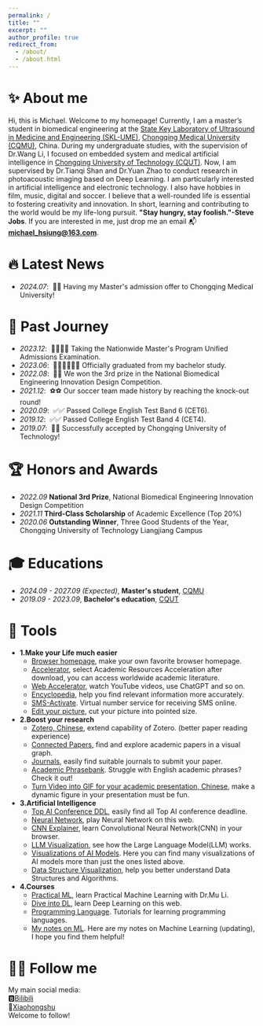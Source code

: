 ```yaml
---
permalink: /
title: ""
excerpt: ""
author_profile: true
redirect_from:
  - /about/
  - /about.html
---
```



<span class='anchor' id='about-me'></span>

# ✨ About me
Hi, this is Michael. Welcome to my homepage! Currently, I am a master’s student in biomedical engineering at the [State Key Laboratory of Ultrasound in Medicine and Engineering (SKL-UME)](https://skl-ume.cqmu.edu.cn/), [Chongqing Medical University (CQMU)](https://www.cqmu.edu.cn/), China. During my undergraduate studies, with the supervision of Dr.Wang Li, I focused on embedded system and medical artificial intelligence in [Chongqing University of Technology (CQUT)](https://www.cqut.edu.cn/). Now, I am supervised by Dr.Tianqi Shan and Dr.Yuan Zhao to conduct research in photoacoustic imaging based on Deep Learning.
I am particularly interested in artificial intelligence and electronic technology. I also have hobbies in film, music, digital and soccer. I believe that a well-rounded life is essential to fostering creativity and innovation. In short, learning and contributing to the world would be my life-long pursuit. **"Stay hungry, stay foolish."-Steve Jobs**. If you are interested in me, just drop me an email 📬**michael_hsiung@163.com**.

# 🔥 Latest News
- *2024.07*: &nbsp;🎉🎉 Having my Master's admission offer to Chongqing Medical University!

# 🍄 Past Journey
- *2023.12*: &nbsp;✍🏻✍🏻 Taking the Nationwide Master's Program Unified Admissions Examination.
- *2023.06*: &nbsp;👨🏻‍🎓👨🏻‍🎓 Officially graduated from my bachelor study.
- *2022.08*: &nbsp;🥳🥳 We won the 3rd prize in the National Biomedical Engineering Innovation Design Competition.
- *2021.12*: &nbsp;⚽⚽ Our soccer team made history by reaching the knock-out round!
- *2020.09*: &nbsp;✅✅ Passed College English Test Band 6 (CET6).
- *2019.12*: &nbsp;✅✅ Passed College English Test Band 4 (CET4).
- *2019.07*: &nbsp;🎉🎉 Successfully accepted by Chongqing University of Technology!

# 🏆 Honors and Awards
- *2022.09* **National 3rd Prize**, National Biomedical Engineering Innovation Design Competition
- *2021.11* **Third-Class Scholarship** of Academic Excellence (Top 20%)
- *2020.06* **Outstanding Winner**, Three Good Students of the Year, Chongqing University of Technology Liangjiang Campus

# 🎓 Educations
- *2024.09 - 2027.09 (Expected)*, **Master's student**, [CQMU](https://www.cqmu.edu.cn/)
- *2019.09 - 2023.09*, **Bachelor's education**, [CQUT](https://www.cqut.edu.cn/)

# 🎨 Tools
- **1.Make your Life much easier**
  - [Browser homepage](https://www.wetab.link/), make your own favorite browser homepage.
  - [Accelerator](https://uu.163.com/), select Academic Resources Acceleration after download, you can access worldwide academic literature.
  - [Web Accelerator](https://ilink-a.com/), watch YouTube videos, use ChatGPT and so on.
  - [Encyclopedia](https://zh.wikipedia.org/), help you find relevant information more accurately.
  - [SMS-Activate](https://sms-activate.io/cn). Virtual number service for receiving SMS online.
  - [Edit your picture](https://www.iloveimg.com/zh-cn/crop-image/crop-png), cut your picture into pointed size.
- **2.Boost your research**
  - [Zotero, Chinese](https://zotero-chinese.com/), extend capability of Zotero. (better paper reading experience)
  - [Connected Papers](https://www.connectedpapers.com/), find and explore academic papers in a visual graph.
  - [Journals](https://www.scimagojr.com/journalrank.php), easily find suitable journals to submit your paper.
  - [Academic Phrasebank](https://www.phrasebank.manchester.ac.uk/). Struggle with English academic phrases? Check it out!
  - [Turn Video into GIF for your academic presentation, Chinese](https://www.tutieshi.com/video/), make a dynamic figure in your presentation must be fun.
- **3.Artificial Intelligence**
  - [Top AI Conference DDL](https://aideadlin.es/?sub=ML,NLP,KR,HCI), easily find all Top AI conference deadline.
  - [Neural Network](https://playground.tensorflow.org/#activation=tanh&batchSize=10&dataset=circle&regDataset=reg-plane&learningRate=0.03&regularizationRate=0&noise=0&networkShape=4,2&seed=0.40089&showTestData=false&discretize=false&percTrainData=50&x=true&y=true&xTimesY=false&xSquared=false&ySquared=false&cosX=false&sinX=false&cosY=false&sinY=false&collectStats=false&problem=classification&initZero=false&hideText=false), play Neural Network on this web.
  - [CNN Explainer](https://poloclub.github.io/cnn-explainer/), learn Convolutional Neural Network(CNN) in your browser.
  - [LLM Visualization](https://bbycroft.net/llm), see how the Large Language Model(LLM) works.
  - [Visualizations of AI Models](https://poloclub.github.io/). Here you can find many visualizations of AI models more than just the ones listed above.
  - [Data Structure Visualization](https://www.cs.usfca.edu/~galles/visualization/Algorithms.html), help you better understand Data Structures and Algorithms.
- **4.Courses**
  - [Practical ML](https://www.bilibili.com/video/BV13U4y1N7Uo/?spm_id_from=333.999.0.0&vd_source=200b9b34f0c9827fae4c6d657fb3462c), learn Practical Machine Learning with Dr.Mu Li.
  - [Dive into DL](https://zh-v2.d2l.ai/), learn Deep Learning on this web.
  - [Programming Language](https://www.tutorialspoint.com/index.htm). Tutorials for learning programming languages.
  - [My notes on ML](https://rare-radius-69f.notion.site/fc1c0f3c43e8415da0338a0d755cff06?pvs=4). Here are my notes on Machine Learning (updating), I hope you find them helpful!

# 👋🏻 Follow me
My main social media:<br>
🅱️[Bilibili](https://space.bilibili.com/497295199?spm_id_from=333.1007.0.0)<br>
🍠[Xiaohongshu](https://www.xiaohongshu.com/user/profile/5f056d25000000000100727b?xhsshare=CopyLink&appuid=5f056d25000000000100727b&apptime=1722927832&share_id=2e86b12b99e14d298bc30fa5b4bc2690)<br>
Welcome to follow!<br>
&nbsp;</br>
&nbsp;
